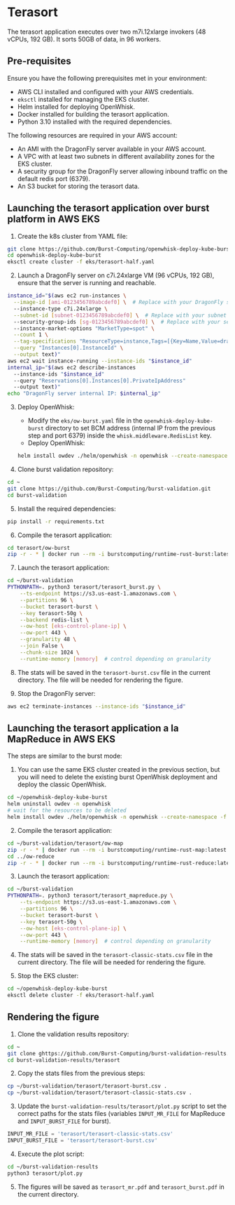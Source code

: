 # Terasort

The terasort application executes over two m7i.12xlarge invokers (48 vCPUs, 192 GB). It sorts 50GB of data, in 96 workers.

## Pre-requisites

Ensure you have the following prerequisites met in your environment:

- AWS CLI installed and configured with your AWS credentials.
- `eksctl` installed for managing the EKS cluster.
- Helm installed for deploying OpenWhisk.
- Docker installed for building the terasort application.
- Python 3.10 installed with the required dependencies.

The following resources are required in your AWS account:

- An AMI with the DragonFly server available in your AWS account.
- A VPC with at least two subnets in different availability zones for the EKS cluster.
- A security group for the DragonFly server allowing inbound traffic on the default redis port (6379).
- An S3 bucket for storing the terasort data.

## Launching the terasort application over burst platform in AWS EKS

1. Create the k8s cluster from YAML file:
```bash
git clone https://github.com/Burst-Computing/openwhisk-deploy-kube-burst.git
cd openwhisk-deploy-kube-burst
eksctl create cluster -f eks/terasort-half.yaml
```

2. Launch a DragonFly server on c7i.24xlarge VM (96 vCPUs, 192 GB), ensure that the server is running and reachable.
```bash
instance_id="$(aws ec2 run-instances \
  --image-id [ami-0123456789abcdef0] \  # Replace with your DragonFly server AMI ID
  --instance-type c7i.24xlarge \
  --subnet-id [subnet-0123456789abcdef0] \  # Replace with your subnet ID
  --security-group-ids [sg-0123456789abcdef0] \  # Replace with your security group ID
  --instance-market-options "MarketType=spot" \
  --count 1 \
  --tag-specifications "ResourceType=instance,Tags=[{Key=Name,Value=dragonfly-server}]" \
  --query "Instances[0].InstanceId" \
  --output text)"
aws ec2 wait instance-running --instance-ids "$instance_id"
internal_ip="$(aws ec2 describe-instances
  --instance-ids "$instance_id"
  --query "Reservations[0].Instances[0].PrivateIpAddress" 
  --output text)"
echo "DragonFly server internal IP: $internal_ip"
```

3. Deploy OpenWhisk:
    - Modify the `eks/ow-burst.yaml` file in the `openwhisk-deploy-kube-burst` directory to set BCM address (internal IP from the previous step and port 6379) inside the `whisk.middleware.RedisList` key. 
    - Deploy OpenWhisk:
    ```bash
    helm install owdev ./helm/openwhisk -n openwhisk --create-namespace -f eks/ow-burst.yaml
    ```

4. Clone burst validation repository:
```bash
cd ~
git clone https://github.com/Burst-Computing/burst-validation.git
cd burst-validation
```

5. Install the required dependencies:
```bash
pip install -r requirements.txt
```

6. Compile the terasort application:
```bash
cd terasort/ow-burst
zip -r - * | docker run --rm -i burstcomputing/runtime-rust-burst:latest -compile main > ../terasort-burst.zip
```

7. Launch the terasort application:
```bash
cd ~/burst-validation
PYTHONPATH=. python3 terasort/terasort_burst.py \
    --ts-endpoint https://s3.us-east-1.amazonaws.com \
    --partitions 96 \
    --bucket terasort-burst \
    --key terasort-50g \
    --backend redis-list \
    --ow-host [eks-control-plane-ip] \
    --ow-port 443 \
    --granularity 48 \
    --join False \
    --chunk-size 1024 \
    --runtime-memory [memory]  # control depending on granularity
```

8. The stats will be saved in the `terasort-burst.csv` file in the current directory. The file will be needed for rendering the figure.

9. Stop the DragonFly server:
```bash
aws ec2 terminate-instances --instance-ids "$instance_id"
```

## Launching the terasort application a la MapReduce in AWS EKS

The steps are similar to the burst mode:

1. You can use the same EKS cluster created in the previous section, but you will need to delete the existing burst OpenWhisk deployment and deploy the classic OpenWhisk.
```bash
cd ~/openwhisk-deploy-kube-burst
helm uninstall owdev -n openwhisk
# wait for the resources to be deleted
helm install owdev ./helm/openwhisk -n openwhisk --create-namespace -f eks/ow-classic.yaml
```

2. Compile the terasort application:
```bash
cd ~/burst-validation/terasort/ow-map
zip -r - * | docker run --rm -i burstcomputing/runtime-rust-map:latest -compile main > ../terasort-map.zip
cd ../ow-reduce
zip -r - * | docker run --rm -i burstcomputing/runtime-rust-reduce:latest -compile main > ../terasort-reduce.zip
```

3. Launch the terasort application:
```bash
cd ~/burst-validation
PYTHONPATH=. python3 terasort/terasort_mapreduce.py \
    --ts-endpoint https://s3.us-east-1.amazonaws.com \
    --partitions 96 \
    --bucket terasort-burst \
    --key terasort-50g \
    --ow-host [eks-control-plane-ip] \
    --ow-port 443 \
    --runtime-memory [memory]  # control depending on granularity
```

4. The stats will be saved in the `terasort-classic-stats.csv` file in the current directory. The file will be needed for rendering the figure.

5. Stop the EKS cluster:
```bash
cd ~/openwhisk-deploy-kube-burst
eksctl delete cluster -f eks/terasort-half.yaml
```

## Rendering the figure

1. Clone the validation results repository:
```bash
cd ~
git clone ghttps://github.com/Burst-Computing/burst-validation-results.git
cd burst-validation-results/terasort
```

2. Copy the stats files from the previous steps:
```bash
cp ~/burst-validation/terasort/terasort-burst.csv .
cp ~/burst-validation/terasort/terasort-classic-stats.csv .
```

3. Update the `burst-validation-results/terasort/plot.py` script to set the correct paths for the stats files (variables `INPUT_MR_FILE` for MapReduce and `INPUT_BURST_FILE` for burst).
```python
INPUT_MR_FILE = 'terasort/terasort-classic-stats.csv'
INPUT_BURST_FILE = 'terasort/terasort-burst.csv'
```

4. Execute the plot script:
```bash
cd ~/burst-validation-results
python3 terasort/plot.py
```

5. The figures will be saved as `terasort_mr.pdf` and `terasort_burst.pdf` in the current directory.

